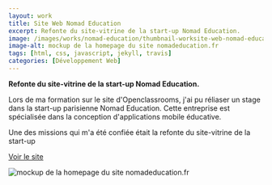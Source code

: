 ```yaml
---
layout: work
title: Site Web Nomad Education
excerpt: Refonte du site-vitrine de la start-up Nomad Education.
image: /images/works/nomad-education/thumbnail-worksite-web-nomad-education.jpg
image-alt: mockup de la homepage du site nomadeducation.fr
tags: [html, css, javascript, jekyll, travis] 
categories: [Développement Web]
---
```


<p style="text-align:left">
    <strong>Refonte du site-vitrine de la start-up Nomad Education.</strong>
</p>

<p>Lors de ma formation sur le site d'Openclassrooms, j'ai pu réliaser un stage dans la start-up parisienne Nomad Education. Cette entreprise est spécialisée dans la conception d'applications mobile éducative.</p>

<p>Une des missions qui m'a été confiée était la refonte du site-vitrine de la start-up</p>

<p class="center">
    <a class="btn white-text" href="https://nomadeducation.fr/" target="_blank">Voir le site</a>
</p>

<p class="center">
    <img alt="mockup de la homepage du site nomadeducation.fr" src="{{ '/images/works/nomad-education/thumbnail-worksite-web-nomad-education.jpg' | relative_url }}" />
</p>
